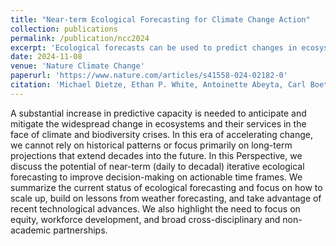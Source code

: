 ```yaml
---
title: "Near-term Ecological Forecasting for Climate Change Action"
collection: publications
permalink: /publication/ncc2024
excerpt: 'Ecological forecasts can be used to predict changes in ecosystems and subsequent impacts on communities. In addition to long-term projections, there is an important need for forecasts in shorter-term decision-making time periods of weeks and months. Scientists at the Ecological Forecasting Initiative are working to advance the field through a process that enables them to continually update model predictions with observed data in order to improve our ability to foresee what may happen in the future.'
date: 2024-11-08
venue: 'Nature Climate Change'
paperurl: 'https://www.nature.com/articles/s41558-024-02182-0'
citation: 'Michael Dietze, Ethan P. White, Antoinette Abeyta, Carl Boettiger, Nievita Bueno Watts, Cayelan C. Carey, Rebecca Chaplin-Kramer, Ryan E. Emanuel, S. K. Morgan Ernest, Renato J. Figueiredo, Michael D. Gerst, Leah R. Johnson, Melissa A. Kenney, Jason S. McLachlan, Ioannis Ch. Paschalidis, Jody A. Peters, Christine R. Rollinson, Juniper Simonis, Kira Sullivan-Wiley, R. Quinn Thomas, Glenda M. Wardle, Alyssa M. Willson & Jacob Zwart'
---
```


A substantial increase in predictive capacity is needed to anticipate and mitigate the widespread change in ecosystems and their services in the face of climate and biodiversity crises. In this era of accelerating change, we cannot rely on historical patterns or focus primarily on long-term projections that extend decades into the future. In this Perspective, we discuss the potential of near-term (daily to decadal) iterative ecological forecasting to improve decision-making on actionable time frames. We summarize the current status of ecological forecasting and focus on how to scale up, build on lessons from weather forecasting, and take advantage of recent technological advances. We also highlight the need to focus on equity, workforce development, and broad cross-disciplinary and non-academic partnerships.